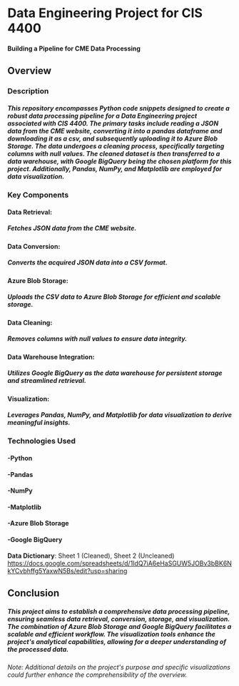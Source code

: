 
# Data Engineering Project for CIS 4400
#### Building a Pipeline for CME Data Processing

## Overview
### Description

##### This repository encompasses Python code snippets designed to create a robust data processing pipeline for a Data Engineering project associated with CIS 4400. The primary tasks include reading a JSON data from the CME website, converting it into a pandas dataframe and downloading it as a csv, and subsequently uploading it to Azure Blob Storage. The data undergoes a cleaning process, specifically targeting columns with null values. The cleaned dataset is then transferred to a data warehouse, with Google BigQuery being the chosen platform for this project. Additionally, Pandas, NumPy, and Matplotlib are employed for data visualization.

### Key Components
#### Data Retrieval:
##### Fetches JSON data from the CME website.
#### Data Conversion:
##### Converts the acquired JSON data into a CSV format.
#### Azure Blob Storage:
##### Uploads the CSV data to Azure Blob Storage for efficient and scalable storage.
#### Data Cleaning:
##### Removes columns with null values to ensure data integrity.
#### Data Warehouse Integration:
##### Utilizes Google BigQuery as the data warehouse for persistent storage and streamlined retrieval.
#### Visualization:
##### Leverages Pandas, NumPy, and Matplotlib for data visualization to derive meaningful insights.
### Technologies Used
#### -Python
#### -Pandas
#### -NumPy
#### -Matplotlib
#### -Azure Blob Storage
#### -Google BigQuery

**Data Dictionary**: Sheet 1 (Cleaned), Sheet 2 (Uncleaned)
 https://docs.google.com/spreadsheets/d/1IdQ7iA6eHaSGUW5JOBv3bBK6NkYCvbhffg5YaxwN5Bs/edit?usp=sharing




## Conclusion
##### This project aims to establish a comprehensive data processing pipeline, ensuring seamless data retrieval, conversion, storage, and visualization. The combination of Azure Blob Storage and Google BigQuery facilitates a scalable and efficient workflow. The visualization tools enhance the project's analytical capabilities, allowing for a deeper understanding of the processed data.

###### Note: Additional details on the project's purpose and specific visualizations could further enhance the comprehensibility of the overview.

